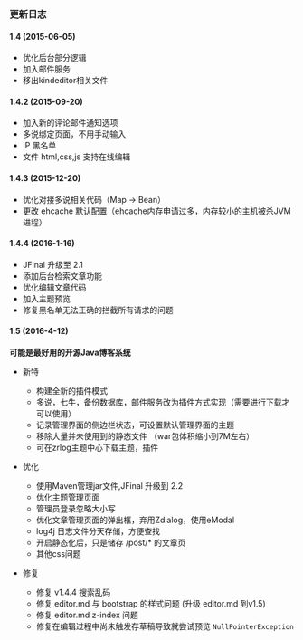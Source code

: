 
### 更新日志

#### 1.4 (2015-06-05)
* 优化后台部分逻辑
* 加入邮件服务
* 移出kindeditor相关文件

#### 1.4.2 (2015-09-20)
* 加入新的评论邮件通知选项
* 多说绑定页面，不用手动输入
* IP 黑名单
* 文件 html,css,js 支持在线编辑

#### 1.4.3 (2015-12-20)
* 优化对接多说相关代码（Map -> Bean）
* 更改 ehcache 默认配置（ehcache内存申请过多，内存较小的主机被杀JVM进程）

#### 1.4.4 (2016-1-16)
* JFinal 升级至 2.1
* 添加后台检索文章功能
* 优化编辑文章代码
* 加入主题预览
* 修复黑名单无法正确的拦截所有请求的问题

#### 1.5 (2016-4-12)
**可能是最好用的开源Java博客系统**

* 新特
    * 构建全新的插件模式
    * 多说，七牛，备份数据库，邮件服务改为插件方式实现（需要进行下载才可以使用）
    * 记录管理界面的侧边栏状态，可设置默认管理界面的主题
    * 移除大量并未使用到的静态文件 （war包体积缩小到7M左右）
    * 可在zrlog主题中心下载主题，插件
    
* 优化
    * 使用Maven管理jar文件,JFinal 升级到 2.2
    * 优化主题管理页面
    * 管理员登录忽略大小写
    * 优化文章管理页面的弹出框，弃用Zdialog，使用eModal
    * log4j 日志文件分天存储，方便查找
    * 开启静态化后，只是储存 /post/* 的文章页
    * 其他css问题

* 修复
    * 修复 v1.4.4 搜索乱码
    * 修复 editor.md 与 bootstrap 的样式问题 (升级 editor.md 到v1.5)
    * 修复 editor.md z-index 问题
    * 修复在编辑过程中尚未触发存草稿导致就尝试预览 `NullPointerException`